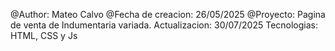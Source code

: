 @Author: Mateo Calvo @Fecha de creacion: 26/05/2025 @Proyecto: Pagina de venta de Indumentaria variada.
Actualizacion: 30/07/2025
Tecnologias: HTML, CSS y Js
